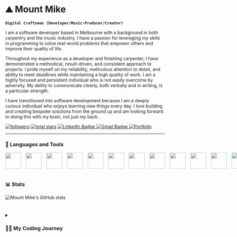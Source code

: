 # ⛰️ Mount Mike

**`Digital Craftsman (Developer/Music-Producer/Creator)`**

I am a software developer based in Melbourne with a background in both carpentry and the music industry. I have a passion for leveraging my skills in programming to solve real-world problems that empower others and improve their quality of life.
 
Throughout my experience as a developer and finishing carpenter, I have demonstrated a methodical, result-driven, and consistent approach to projects. I pride myself on my reliability, meticulous attention to detail, and ability to meet deadlines while maintaining a high quality of work. I am a highly focused and persistent individual who is not easily overcome by adversity. My ability to communicate clearly, both verbally and in writing, is a particular strength.
 
I have transitioned into software development because I am a deeply curious individual who enjoys learning new things every day. I love building and creating bespoke solutions from the ground up and am looking forward to doing this with my brain, not just my back.

   <p align="left">  
      <a href="https://github.com/mountmike?tab=followers">
         <img alt="followers" title="Follow me on Github" src="https://custom-icon-badges.demolab.com/github/followers/mountmike?color=236ad3&labelColor=1155ba&style=for-the-badge&logo=person-add&label=Follow&logoColor=white"/></a>
      <a href="https://github.com/mountmike?tab=repositories&sort=stargazers">
         <img alt="total stars" title="Total stars on GitHub" src="https://custom-icon-badges.demolab.com/github/stars/mountmike?color=55960c&style=for-the-badge&labelColor=488207&logo=star"/></a>
      <a href="https://www.linkedin.com/in/michael-tharratt/" rel="nofollow">
      <img src="https://camo.githubusercontent.com/a80d00f23720d0bc9f55481cfcd77ab79e141606829cf16ec43f8cacc7741e46/68747470733a2f2f696d672e736869656c64732e696f2f62616467652f4c696e6b6564496e2d3030373742353f7374796c653d666f722d7468652d6261646765266c6f676f3d6c696e6b6564696e266c6f676f436f6c6f723d7768697465" alt="LinkedIn Badge" data-canonical-src="https://img.shields.io/badge/LinkedIn-0077B5?style=for-the-badge&amp;logo=linkedin&amp;logoColor=white" style="max-width: 100%;">
      <a href="mailto:tharratt.michael@gmail.com">
      <img src="https://camo.githubusercontent.com/571384769c09e0c66b45e39b5be70f68f552db3e2b2311bc2064f0d4a9f5983b/68747470733a2f2f696d672e736869656c64732e696f2f62616467652f476d61696c2d4431343833363f7374796c653d666f722d7468652d6261646765266c6f676f3d676d61696c266c6f676f436f6c6f723d7768697465" alt="Gmail Badge" data-canonical-src="https://img.shields.io/badge/Gmail-D14836?style=for-the-badge&amp;logo=gmail&amp;logoColor=white" style="max-width: 100%;">
      <a href="https://michaeltharratt.com" rel="nofollow">
      <img src="https://camo.githubusercontent.com/c873e86c083c071c7fd068a17ab549b763fad7088681d6d831f68b32a4305b3a/68747470733a2f2f696d672e736869656c64732e696f2f62616467652f776562736974652d3030303030303f7374796c653d666f722d7468652d6261646765266c6f676f3d41626f75742e6d65266c6f676f436f6c6f723d7768697465" alt="Portfolio" data-canonical-src="https://img.shields.io/badge/website-000000?style=for-the-badge&amp;logo=About.me&amp;logoColor=white" style="max-width: 100%;">
 </a>
  </a>
  </a>
   </p>

---

### 🧰 Languages and Tools

   <div style="display: flex; gap: 15px">
      <img src="https://cdn.jsdelivr.net/gh/devicons/devicon/icons/react/react-original-wordmark.svg" width="50px"  />
      <img src="https://cdn.jsdelivr.net/gh/devicons/devicon/icons/nodejs/nodejs-original.svg" width="50px"  />
      <img src="https://cdn.jsdelivr.net/gh/devicons/devicon/icons/express/express-original-wordmark.svg" width="50px"  />
      <img src="https://cdn.jsdelivr.net/gh/devicons/devicon/icons/postgresql/postgresql-original-wordmark.svg" width="50px" />
      <img src="https://cdn.jsdelivr.net/gh/devicons/devicon/icons/firebase/firebase-plain-wordmark.svg" width="50px" />
      <img src="https://cdn.jsdelivr.net/gh/devicons/devicon/icons/javascript/javascript-original.svg" width="50px" />
      <img src="https://cdn.jsdelivr.net/gh/devicons/devicon/icons/html5/html5-original-wordmark.svg" width="50px" />
      <img src="https://cdn.jsdelivr.net/gh/devicons/devicon/icons/css3/css3-original-wordmark.svg" width="50px" />
      <img src="https://cdn.jsdelivr.net/gh/devicons/devicon/icons/bootstrap/bootstrap-original-wordmark.svg" width="50px" />
      <img src="https://cdn.jsdelivr.net/gh/devicons/devicon/icons/materialui/materialui-original.svg" width="50px" />
      <img src="https://cdn.jsdelivr.net/gh/devicons/devicon/icons/mongodb/mongodb-original-wordmark.svg" width="50px" />
      <img src="https://cdn.jsdelivr.net/gh/devicons/devicon/icons/amazonwebservices/amazonwebservices-original-wordmark.svg" width="50px" />
      <img src="https://cdn.jsdelivr.net/gh/devicons/devicon/icons/photoshop/photoshop-plain.svg" width="50px" />
      <img src="https://cdn.jsdelivr.net/gh/devicons/devicon/icons/illustrator/illustrator-plain.svg" width="50px" />
      <img src="https://cdn.jsdelivr.net/gh/devicons/devicon/icons/premierepro/premierepro-plain.svg" width="50px" />
   </div>

#



### 📊 Stats

![Mount Mike's GitHub stats](https://github-readme-stats.vercel.app/api?username=mountmike&show_icons=true&theme=gruvbox)

<!-- ![GitHub Streak](https://streak-stats.demolab.com?user=ForrestKnight&theme=gruvbox&border_radius=4.5) -->

#

<details>
 <summary><h3>👨‍💻 My Coding Journey</h3></summary>

My interest in web development began at the age of 10 when I read my first book on CSS at the local library. I went on to secure my first paid job as a junior technician, working at a small town computer shop fixing all manner of hardware & software problems. I recall thinking at the time how much better it was to deal with hardware than software, which is probably why I spent the next 10 years working in more 'hands-on' environments.

Fast forward to the first COVID lockdown and I found myself down a DIY rabbit hole building a headless home server. While spending so much time in the terminal I was reminded of just how great it is to solve problems with code. Consequently, I began brushing up on JavaScript and after completing The Odin Project I enrolled in GA's boot camp where I gained valuable real-life experience in React, Node, Express & PostgreSQL to name a few.
